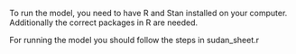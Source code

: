 To run the model, you need to have R and Stan installed on your computer. Additionally the correct packages in R are needed.

For running the model you should follow the steps in sudan_sheet.r
